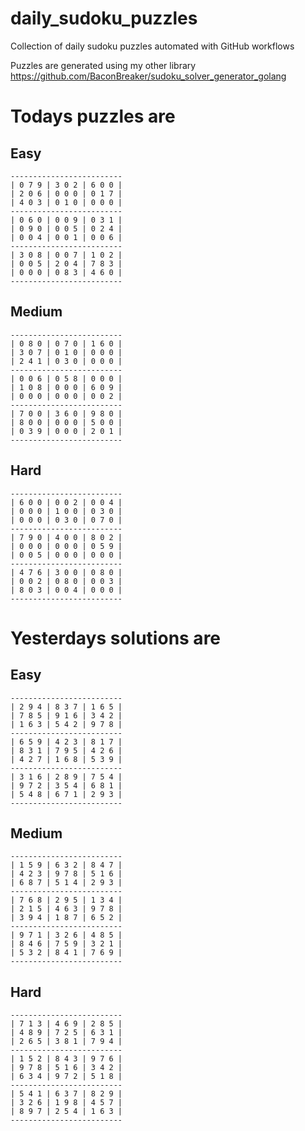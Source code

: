 
# daily_sudoku_puzzles 

Collection of daily sudoku puzzles automated with GitHub workflows 

Puzzles are generated using my other library https://github.com/BaconBreaker/sudoku_solver_generator_golang 
 

# Todays puzzles are 

## Easy 

```
-------------------------
| 0 7 9 | 3 0 2 | 6 0 0 | 
| 2 0 6 | 0 0 0 | 0 1 7 | 
| 4 0 3 | 0 1 0 | 0 0 0 | 
-------------------------
| 0 6 0 | 0 0 9 | 0 3 1 | 
| 0 9 0 | 0 0 5 | 0 2 4 | 
| 0 0 4 | 0 0 1 | 0 0 6 | 
-------------------------
| 3 0 8 | 0 0 7 | 1 0 2 | 
| 0 0 5 | 2 0 4 | 7 8 3 | 
| 0 0 0 | 0 8 3 | 4 6 0 | 
-------------------------
```
## Medium 

```
-------------------------
| 0 8 0 | 0 7 0 | 1 6 0 | 
| 3 0 7 | 0 1 0 | 0 0 0 | 
| 2 4 1 | 0 3 0 | 0 0 0 | 
-------------------------
| 0 0 6 | 0 5 8 | 0 0 0 | 
| 1 0 8 | 0 0 0 | 6 0 9 | 
| 0 0 0 | 0 0 0 | 0 0 2 | 
-------------------------
| 7 0 0 | 3 6 0 | 9 8 0 | 
| 8 0 0 | 0 0 0 | 5 0 0 | 
| 0 3 9 | 0 0 0 | 2 0 1 | 
-------------------------
```
## Hard 

```
-------------------------
| 6 0 0 | 0 0 2 | 0 0 4 | 
| 0 0 0 | 1 0 0 | 0 3 0 | 
| 0 0 0 | 0 3 0 | 0 7 0 | 
-------------------------
| 7 9 0 | 4 0 0 | 8 0 2 | 
| 0 0 0 | 0 0 0 | 0 5 9 | 
| 0 0 5 | 0 0 0 | 0 0 0 | 
-------------------------
| 4 7 6 | 3 0 0 | 0 8 0 | 
| 0 0 2 | 0 8 0 | 0 0 3 | 
| 8 0 3 | 0 0 4 | 0 0 0 | 
-------------------------
```
# Yesterdays solutions are 

## Easy 

```
-------------------------
| 2 9 4 | 8 3 7 | 1 6 5 | 
| 7 8 5 | 9 1 6 | 3 4 2 | 
| 1 6 3 | 5 4 2 | 9 7 8 | 
-------------------------
| 6 5 9 | 4 2 3 | 8 1 7 | 
| 8 3 1 | 7 9 5 | 4 2 6 | 
| 4 2 7 | 1 6 8 | 5 3 9 | 
-------------------------
| 3 1 6 | 2 8 9 | 7 5 4 | 
| 9 7 2 | 3 5 4 | 6 8 1 | 
| 5 4 8 | 6 7 1 | 2 9 3 | 
-------------------------
```
## Medium 

```
-------------------------
| 1 5 9 | 6 3 2 | 8 4 7 | 
| 4 2 3 | 9 7 8 | 5 1 6 | 
| 6 8 7 | 5 1 4 | 2 9 3 | 
-------------------------
| 7 6 8 | 2 9 5 | 1 3 4 | 
| 2 1 5 | 4 6 3 | 9 7 8 | 
| 3 9 4 | 1 8 7 | 6 5 2 | 
-------------------------
| 9 7 1 | 3 2 6 | 4 8 5 | 
| 8 4 6 | 7 5 9 | 3 2 1 | 
| 5 3 2 | 8 4 1 | 7 6 9 | 
-------------------------
```
## Hard 

```
-------------------------
| 7 1 3 | 4 6 9 | 2 8 5 | 
| 4 8 9 | 7 2 5 | 6 3 1 | 
| 2 6 5 | 3 8 1 | 7 9 4 | 
-------------------------
| 1 5 2 | 8 4 3 | 9 7 6 | 
| 9 7 8 | 5 1 6 | 3 4 2 | 
| 6 3 4 | 9 7 2 | 5 1 8 | 
-------------------------
| 5 4 1 | 6 3 7 | 8 2 9 | 
| 3 2 6 | 1 9 8 | 4 5 7 | 
| 8 9 7 | 2 5 4 | 1 6 3 | 
-------------------------
```
